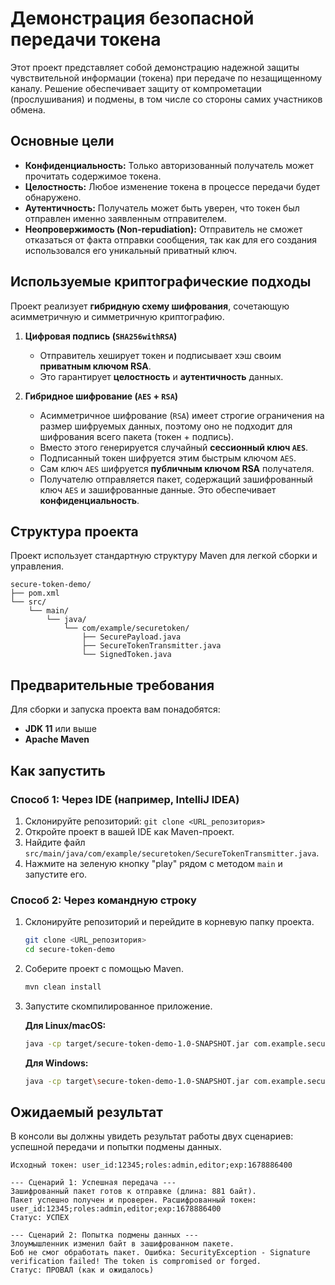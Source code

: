 
# Демонстрация безопасной передачи токена

Этот проект представляет собой демонстрацию надежной защиты чувствительной информации (токена) при передаче по незащищенному каналу. Решение обеспечивает защиту от компрометации (прослушивания) и подмены, в том числе со стороны самих участников обмена.

## Основные цели

- **Конфиденциальность:** Только авторизованный получатель может прочитать содержимое токена.
- **Целостность:** Любое изменение токена в процессе передачи будет обнаружено.
- **Аутентичность:** Получатель может быть уверен, что токен был отправлен именно заявленным отправителем.
- **Неопровержимость (Non-repudiation):** Отправитель не сможет отказаться от факта отправки сообщения, так как для его создания использовался его уникальный приватный ключ.

## Используемые криптографические подходы

Проект реализует **гибридную схему шифрования**, сочетающую асимметричную и симметричную криптографию.

1.  **Цифровая подпись (`SHA256withRSA`)**
    -   Отправитель хеширует токен и подписывает хэш своим **приватным ключом RSA**.
    -   Это гарантирует **целостность** и **аутентичность** данных.

2.  **Гибридное шифрование (`AES` + `RSA`)**
    -   Асимметричное шифрование (`RSA`) имеет строгие ограничения на размер шифруемых данных, поэтому оно не подходит для шифрования всего пакета (токен + подпись).
    -   Вместо этого генерируется случайный **сессионный ключ `AES`**.
    -   Подписанный токен шифруется этим быстрым ключом `AES`.
    -   Сам ключ `AES` шифруется **публичным ключом RSA** получателя.
    -   Получателю отправляется пакет, содержащий зашифрованный ключ `AES` и зашифрованные данные. Это обеспечивает **конфиденциальность**.

## Структура проекта

Проект использует стандартную структуру Maven для легкой сборки и управления.

```
secure-token-demo/
├── pom.xml
└── src/
    └── main/
        └── java/
            └── com/example/securetoken/
                ├── SecurePayload.java
                ├── SecureTokenTransmitter.java
                └── SignedToken.java
```

## Предварительные требования

Для сборки и запуска проекта вам понадобятся:
- **JDK 11** или выше
- **Apache Maven**

## Как запустить

### Способ 1: Через IDE (например, IntelliJ IDEA)

1.  Склонируйте репозиторий: `git clone <URL_репозитория>`
2.  Откройте проект в вашей IDE как Maven-проект.
3.  Найдите файл `src/main/java/com/example/securetoken/SecureTokenTransmitter.java`.
4.  Нажмите на зеленую кнопку "play" рядом с методом `main` и запустите его.

### Способ 2: Через командную строку

1.  Склонируйте репозиторий и перейдите в корневую папку проекта.
    ```bash
    git clone <URL_репозитория>
    cd secure-token-demo
    ```
2.  Соберите проект с помощью Maven.
    ```bash
    mvn clean install
    ```
3.  Запустите скомпилированное приложение.

    **Для Linux/macOS:**
    ```bash
    java -cp target/secure-token-demo-1.0-SNAPSHOT.jar com.example.securetoken.SecureTokenTransmitter
    ```

    **Для Windows:**
    ```bash
    java -cp target\secure-token-demo-1.0-SNAPSHOT.jar com.example.securetoken.SecureTokenTransmitter
    ```

## Ожидаемый результат

В консоли вы должны увидеть результат работы двух сценариев: успешной передачи и попытки подмены данных.

```plaintext
Исходный токен: user_id:12345;roles:admin,editor;exp:1678886400

--- Сценарий 1: Успешная передача ---
Зашифрованный пакет готов к отправке (длина: 881 байт).
Пакет успешно получен и проверен. Расшифрованный токен: user_id:12345;roles:admin,editor;exp:1678886400
Статус: УСПЕХ

--- Сценарий 2: Попытка подмены данных ---
Злоумышленник изменил байт в зашифрованном пакете.
Боб не смог обработать пакет. Ошибка: SecurityException - Signature verification failed! The token is compromised or forged.
Статус: ПРОВАЛ (как и ожидалось)
```

